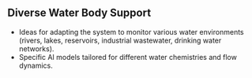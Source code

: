 ## Diverse Water Body Support
- Ideas for adapting the system to monitor various water environments (rivers, lakes, reservoirs, industrial wastewater, drinking water networks).
- Specific AI models tailored for different water chemistries and flow dynamics.
